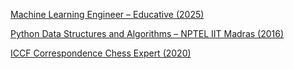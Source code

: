  [Machine Learning Engineer – Educative (2025)](https://github.com/hegde10122/ganesh-portfolio/blob/main/certifications/machine%20learning%20engineer%202025.png)
 
 [Python Data Structures and Algorithms – NPTEL IIT Madras (2016)](https://github.com/hegde10122/ganesh-portfolio/blob/main/certifications/nptel_python_dsa_iit_madras.jpg)
 
 [ICCF Correspondence Chess Expert (2020)](https://github.com/hegde10122/ganesh-portfolio/blob/main/certifications/iccf_chess_expert.pdf)

 
 


 
 

